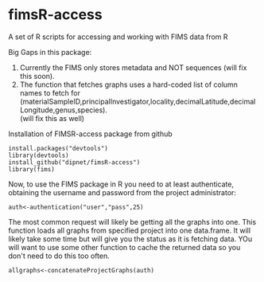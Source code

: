 # fimsR-access
A set of R scripts for accessing and working with FIMS data from R

Big Gaps in this package:
1) Currently the FIMS only stores metadata and NOT sequences (will fix this soon).  
2) The function that fetches graphs uses a hard-coded list of column
names to fetch for (materialSampleID,principalInvestigator,locality,decimalLatitude,decimalLongitude,genus,species).  
(will fix this as well)

Installation of FIMSR-access package from github
```
install.packages("devtools")
library(devtools)
install_github("dipnet/fimsR-access")
library(fims)
```

Now, to use the FIMS package in R you need to at least authenticate, obtaining the username and password from the project administrator:
```
auth<-authentication("user","pass",25)
```

The most common request will likely be getting all the graphs into one.  This function loads all graphs from specified
project into one data.frame.  It will likely take some time but will give you the status as it is fetching data.  YOu will want to use some other function to cache the returned data so you don't need to do this too often.
```
allgraphs<-concatenateProjectGraphs(auth)
```




 
